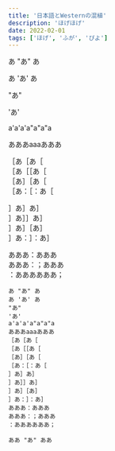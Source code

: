 ```yaml
---
title: '日本語とWesternの混植'
description: 'ほげほげ'
date: 2022-02-01
tags: ['ほげ', 'ふが', 'ぴよ']
---
```


あ "あ" あ

あ 'あ' あ

"あ"

'あ'

a'a'a'a"a"a"a

あああaaaあああ

［あ［あ［  
［あ［［あ［  
［あ］［あ［  
［あ：［：あ［

］あ］あ］  
］あ］］あ］  
］あ］［あ］  
］あ：］：あ］

あああ：あああ  
あああ：；あああ  
：ああああああ；

```
あ "あ" あ
あ 'あ' あ
"あ"
'あ'
a'a'a'a"a"a"a
あああaaaあああ
［あ［あ［
［あ［［あ［
［あ］［あ［
［あ：［：あ［
］あ］あ］
］あ］］あ］
］あ］［あ］
］あ：］：あ］
あああ：あああ  
あああ：；あああ  
：ああああああ；
```

`ああ "あ" ああ`
